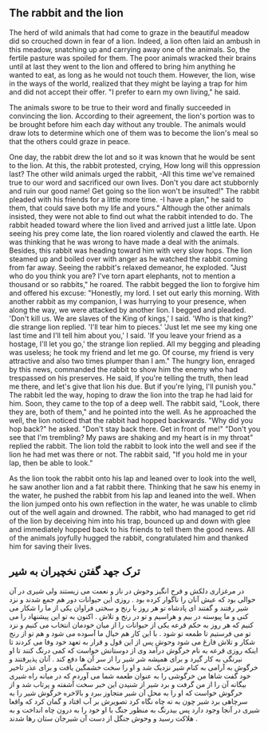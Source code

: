 ## The rabbit and the lion

The herd of wild animals that had come to graze in the beautiful meadow did so crouched down in fear of a lion. Indeed, a lion often laid an ambush in this meadow, snatching up and carrying away one of the animals. So, the fertile pasture was spoiled for them. The poor animals wracked their brains until at last they went to the lion and offered to bring him anything he wanted to eat, as long as he would not touch them. However, the lion, wise in the ways of the world, realized that they might be laying a trap for him and did not accept their offer. "I prefer to earn my own living," he said.

The animals swore to be true to their word and finally succeeded in convincing the lion. According to their agreement, the lion's portion was to be brought before him each day without any trouble. The animals would draw lots to determine which one of them was to become the lion's meal so that the others could graze in peace.

One day, the rabbit drew the lot and so it was known that he would be sent to the lion. At this, the rabbit protested, crying, How long will this oppression last? The other wild animals urged the rabbit, -All this time we've remained true to our word and sacrificed our own lives. Don't you dare act stubbornly and ruin our good name! Get going so the lion won't be insulted!" The rabbit pleaded with his friends for a little more time. -I have a plan," he said to them, that could save both my life and yours." Although the other animals insisted, they were not able to find out what the rabbit intended to do. The rabbit headed toward where the lion lived and arrived just a little late. Upon seeing his prey come late, the lion roared violently and clawed the earth. He was thinking that he was wrong to have made a deal with the animals. Besides, this rabbit was heading toward him with very slow hops. The lion steamed up and boiled over with anger as he watched the rabbit coming from far away. Seeing the rabbit's relaxed demeanor, he exploded. "Just who do you think you are? I've torn apart elephants, not to mention a thousand or so rabbits," he roared. The rabbit begged the lion to forgive him and offered his excuse: "Honestly, my lord. I set out early this morning. With another rabbit as my companion, I was hurrying to your presence, when along the way, we were attacked by another lion. I begged and pleaded. 'Don't kill us. We are slaves of the King of kings,' I said. 'Who is that king?' die strange lion replied. 'I'll tear him to pieces.' 'Just let me see my king one last time and I'll tell him about you,' I said. 'If you leave your friend as a hostage, I'll let you go,' the strange lion replied. All my begging and pleading was useless; he took my friend and let me go. Of course, my friend is very attractive and also two times plumper than I am." The hungry lion, enraged by this news, commanded the rabbit to show him the enemy who had trespassed on his preserves. He said, If you're telling the truth, then lead me there, and let's give that lion his due. But if you're lying, I'll punish you." The rabbit led the way, hoping to draw the lion into the trap he had laid for him. Soon, they came to the top of a deep well. The rabbit said, "Look, there they are, both of them," and he pointed into the well. As he approached the well, the lion noticed that the rabbit had hopped backwards. "Why did you hop back?" he asked. "Don't stay back there. Get in front of me!" "Don't you see that I'm trembling? My paws are shaking and my heart is in my throat" replied the rabbit. The lion told the rabbit to look into the well and see if the lion he had met was there or not. The rabbit said, "If you hold me in your lap, then be able to look." 

As the lion took the rabbit onto his lap and leaned over to look into the well, he saw another lion and a fat rabbit there. Thinking that he saw his enemy in the water, he pushed the rabbit from his lap and leaned into the well. When the lion jumped onto his own reflection in the water, he was unable to climb out of the well again and drowned. The rabbit, who had managed to get rid of the lion by deceiving him into his trap, bounced up and down with glee and immediately hopped back to his friends to tell them the good news. All of the animals joyfully hugged the rabbit, congratulated him and thanked him for saving their lives. 

## ترک جهد گفتن نخچیران به شیر

در مرغزاری دلکش و فرح انگیز وحوش در ناز و نعمت می زیستند ولی شیری در آن حوالی بود که عیش آنان را ناگوار کرده بود . روزی این حیوانات دور هم جمع شدند و نزد شیر رفتند و گفتند ای پادشاه تو هر روز با رنج و سختی فراوان یکی از ما را شکار می کنی و ما پیوسته در بیم و هراسیم و تو در رنج و تلاش . اکنون به تو این پیشنهاد را می کنیم که هر روز به حکم قرعه یکی از حیوانات را از میان خودمان انتخاب می کنیم و نزد تو می فرستیم تا طمعه تو شود . با این کار هم خیال ما آسوده می شود و هم تو از رنج شکار و تلاش فارغ می شود وحوش پس از این قول و قرار به تعهد خود وفا می کردند تا اینکه روزی قرعه به نام خرگوش درآمد وی از دوستانش خواست که کمی درنگ کنند تا او نیرنگی به کار گیرد و برای همیشه شر شیر را از سر آن ها دفع کند . آنان پذیرفتند و خرگوش به آرامی به کنام شیر نزدیک شد و او را سخت خشمگین یافت و برای عذر تاخیر خود گفت شاها من خرگوشی را به عنوان طعمه شما می آوردم که در میانه راه شیری بیگانه آن را از من گرفت و برد شیر از شنیدن این خبر سخت آشفته و پرتاب شد و از خرگوش خواست که او را به محل آن شیر متجاوز ببرد و بالاخره خرگوش شیر را به سرچاهی برد شیر چون به ته چاه نگاه کرد تصویرش بر آب افتاد و گمان کرد که واقعا شیری در آنجا وجود دارد پس بیدرنگ به منظور جنگ با او خود را به درون چاه انداخت و به هلاکت رسید و وحوش جنگل از دست آن شیرجان ستان رها شدند .


 
